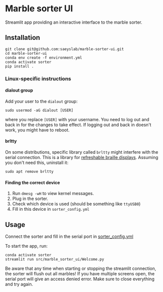 # Marble sorter UI

Streamlit app providing an interactive interface to the marble sorter.

## Installation

```
git clone git@github.com:saeyslab/marble-sorter-ui.git
cd marble-sorter-ui
conda env create -f environment.yml
conda activate sorter
pip install .
```

### Linux-specific instructions

#### dialout group
Add your user to the `dialout` group:
```
sudo usermod -aG dialout [USER]
```
where you replace `[USER]` with your username.
You need to log out and back in for the changes to take effect.
If logging out and back in doesn't work, you might have to reboot.

#### brltty
On some distributions, specific library called `brltty` might interfere with the serial connection.
This is a library for [refreshable braille displays](https://brltty.app/).
Assuming you don't need this, uninstall it:
```
sudo apt remove brltty
```

#### Finding the correct device
1. Run `dmesg -wH` to view kernel messages.
2. Plug in the sorter.
3. Check which device is used (should be something like `ttyUSB0`)
4. Fill in this device in `sorter_config.yml`

## Usage

Connect the sorter and fill in the serial port in [sorter_config.yml](sort_config.yml)

To start the app, run:
```
conda activate sorter
streamlit run src/marble_sorter_ui/Welcome.py
```

Be aware that any time when starting or stopping the streamlit connection, the sorter will flush out all marbles!
If you have multiple screens open, the serial port will give an access denied error. Make sure to close everything and try again.
